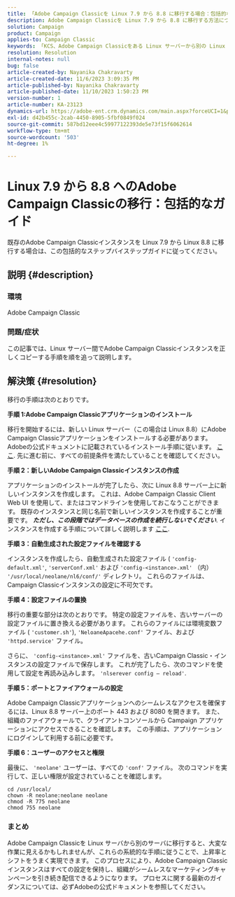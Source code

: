 ```yaml
---
title: 「Adobe Campaign Classicを Linux 7.9 から 8.8 に移行する場合：包括的なガイド」
description: Adobe Campaign Classicを Linux 7.9 から 8.8 に移行する方法については、この包括的なガイドを参照してください。
solution: Campaign
product: Campaign
applies-to: Campaign Classic
keywords: 「KCS、Adobe Campaign Classicをある Linux サーバーから別の Linux サーバーに移行する、ACC、」
resolution: Resolution
internal-notes: null
bug: false
article-created-by: Nayanika Chakravarty
article-created-date: 11/6/2023 3:09:35 PM
article-published-by: Nayanika Chakravarty
article-published-date: 11/10/2023 1:50:23 PM
version-number: 1
article-number: KA-23123
dynamics-url: https://adobe-ent.crm.dynamics.com/main.aspx?forceUCI=1&pagetype=entityrecord&etn=knowledgearticle&id=6565317c-b67c-ee11-8179-6045bd006295
exl-id: d42b455c-2cab-4450-8905-5fbf0849f024
source-git-commit: 587bd12eee4c59977122393de5e73f15f6062614
workflow-type: tm+mt
source-wordcount: '503'
ht-degree: 1%

---
```


# Linux 7.9 から 8.8 へのAdobe Campaign Classicの移行：包括的なガイド


既存のAdobe Campaign Classicインスタンスを Linux 7.9 から Linux 8.8 に移行する場合は、この包括的なステップバイステップガイドに従ってください。

## 説明 {#description}


### 環境

Adobe Campaign Classic

### 問題/症状

この記事では、Linux サーバー間でAdobe Campaign Classicインスタンスを正しくコピーする手順を順を追って説明します。


## 解決策 {#resolution}


移行の手順は次のとおりです。

<b>手順 1:Adobe Campaign Classicアプリケーションのインストール</b>

移行を開始するには、新しい Linux サーバー（この場合は Linux 8.8）にAdobe Campaign Classicアプリケーションをインストールする必要があります。 Adobeの公式ドキュメントに記載されているインストール手順に従います。 [ここ](https://experienceleague.adobe.com/docs/campaign-classic/using/installing-campaign-classic/install-campaign-on-prem/installing-campaign-in-linux-/prerequisites-of-campaign-installation-in-linux.html?lang=en). 先に進む前に、すべての前提条件を満たしていることを確認してください。

<b>手順 2：新しいAdobe Campaign Classicインスタンスの作成</b>

アプリケーションのインストールが完了したら、次に Linux 8.8 サーバー上に新しいインスタンスを作成します。 これは、Adobe Campaign Classic Client Web UI を使用して、またはコマンドラインを使用しておこなうことができます。 既存のインスタンスと同じ名前で新しいインスタンスを作成することが重要です。 <b>*ただし、この段階ではデータベースの作成を続行しないでください</b>*. インスタンスを作成する手順について詳しく説明します [ここ](https://experienceleague.adobe.com/docs/campaign-classic/using/installing-campaign-classic/appendices/command-lines.html?lang=en#creating-an-instance).

<b>手順 3：自動生成された設定ファイルを確認する</b>

インスタンスを作成したら、自動生成された設定ファイル ( `'config-default.xml'`, `'serverConf.xml'` および `'config-<instance>.xml'` （内） `'/usr/local/neolane/nl6/conf/'` ディレクトリ。 これらのファイルは、Campaign Classicインスタンスの設定に不可欠です。

<b>手順 4：設定ファイルの置換</b>

移行の重要な部分は次のとおりです。 特定の設定ファイルを、古いサーバーの設定ファイルに置き換える必要があります。 これらのファイルには環境変数ファイル ( `'customer.sh'`), `'NeloaneApacehe.conf'` ファイル、および `'httpd.service'` ファイル。

さらに、 `'config-<instance>.xml'` ファイルを、古いCampaign Classic・インスタンスの設定ファイルで保存します。 これが完了したら、次のコマンドを使用して設定を再読み込みします。 `'nlserever config – reload'`.

<b>手順 5：ポートとファイアウォールの設定</b>

Adobe Campaign Classicアプリケーションへのシームレスなアクセスを確保するには、Linux 8.8 サーバー上のポート 443 および 8080 を開きます。 また、組織のファイアウォールで、クライアントコンソールから Campaign アプリケーションにアクセスできることを確認します。 この手順は、アプリケーションにログインして利用する前に必要です。

<b>手順 6：ユーザーのアクセスと権限</b>

最後に、 `'neolane'` ユーザーは、すべての `'conf'` ファイル。 次のコマンドを実行して、正しい権限が設定されていることを確認します。


```
cd /usr/local/
chown -R neolane:neolane neolane
chmod -R 775 neolane
chmod 755 neolane
```


### まとめ

Adobe Campaign Classicを Linux サーバから別のサーバに移行すると、大変な作業に見えるかもしれませんが、これらの系統的な手順に従うことで、上昇率とシフトをうまく実現できます。 このプロセスにより、Adobe Campaign Classicインスタンスはすべての設定を保持し、組織がシームレスなマーケティングキャンペーンを引き続き配信できるようになります。 プロセスに関する最新のガイダンスについては、必ずAdobeの公式ドキュメントを参照してください。
